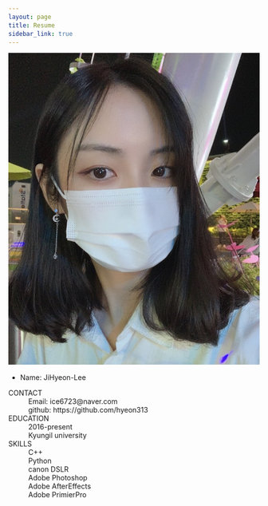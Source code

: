 ```yaml
---
layout: page
title: Resume
sidebar_link: true
---
```


<!--![profile](_images/profile.jpg)-->
<!--![profile](https://github.com/hyeon313/hyeon313.github.io/blob/master/_images/profile.jpg)-->
<!--<img src="_images/profile.jpg" alt="profile">-->
<!--<img src="https://github.com/hyeon313/hyeon313.github.io/blob/master/_images/profile.jpg">-->

![profile](https://raw.githubusercontent.com/hyeon313/hyeon313.github.io/master/_images/profile.jpg)


* Name: JiHyeon-Lee

<d1>
  <dt>CONTACT</dt>
  <dd>Email: ice6723@naver.com</dd>
  <dd>github: https://github.com/hyeon313</dd>
<tr>
  
  <dt>EDUCATION</dt>
    <dd>2016-present</dd>
    <dd>Kyungil university</dd>
  <tr>
  
  <dt>SKILLS</dt>
    <dd>C++</dd>
    <dd>Python</dd>
    <dd>canon DSLR</dd>
    <dd>Adobe Photoshop</dd>
    <dd>Adobe AfterEffects</dd>
    <dd>Adobe PrimierPro</dd>
    <tr>
</d1>

